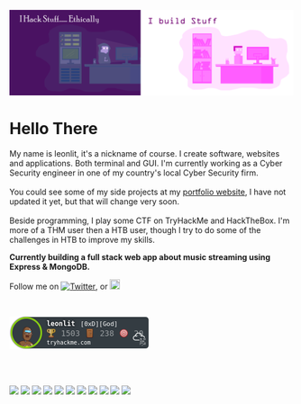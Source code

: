 [![Header](assets/banner.png "Header")](https://github.com/Leonlit/)

# Hello There 

My name is leonlit, it's a nickname of course. I create software, websites and applications. Both terminal and GUI. 
I'm currently working as a Cyber Security engineer in one of my country's local Cyber Security firm. 
<br><br>
You could see some of my side projects at my [portfolio website](https://leonlit.github.io), I have not updated it yet, but that will change very soon.
<br><br>
Beside programming, I play some CTF on TryHackMe and HackTheBox. I'm more of a THM user then a HTB user, though I try to do some of the challenges in HTB to improve my skills.

**Currently building a full stack web app about music streaming using Express & MongoDB.**

Follow me on [![Twitter][1.2]][1], or <a href="https://www.linkedin.com/in/leon-lit-152480142/"><img src="https://cdn.jsdelivr.net/gh/devicons/devicon/icons/linkedin/linkedin-plain.svg" width="18px" height="18px"></a>

[1.2]: https://i.imgur.com/wWzX9uB.png (twitter icon without padding)
[1]: https://twitter.com/leonlit
<br>

![TryHackMe ranking](assets/leonlit.png)

<br>
<br>

![](https://img.shields.io/badge/OS-Linux-informational?style=flat&logo=linux&logoColor=white&color=750075)
![](https://img.shields.io/badge/Editor-VS_Code-informational?style=flat&logo=visualstudiocode&logoColor=white&color=750075)
![](https://img.shields.io/badge/Code-JavaScript-informational?style=flat&logo=javascript&logoColor=white&color=750075)
![](https://img.shields.io/badge/Code-Python-informational?style=flat&logo=python&logoColor=white&color=750075)
![](https://img.shields.io/badge/Code-NodeJS-informational?style=flat&logo=node.js&logoColor=white&color=750075)
![](https://img.shields.io/badge/Code-PHP-informational?style=flat&logo=php&logoColor=white&color=750075)
![](https://img.shields.io/badge/Code-Java-informational?style=flat&logo=java&logoColor=white&color=750075)
![](https://img.shields.io/badge/Code-Flask-informational?style=flat&logo=flask&logoColor=white&color=750075)
![](https://img.shields.io/badge/Code-Express.js-informational?style=flat&logo=express&logoColor=white&color=750075)
![](https://img.shields.io/badge/Shell-Bash-informational?style=flat&logo=gnu-bash&logoColor=white&color=750075)
![](https://img.shields.io/badge/VM-VirtualBox-informational?style=flat&logo=virtualbox&logoColor=white&color=750075)

<br>
<br>

